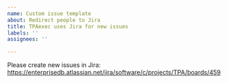 ```yaml
---
name: Custom issue template
about: Redirect people to Jira
title: TPAexec uses Jira for new issues
labels: ''
assignees: ''

---
```


Please create new issues in Jira: https://enterprisedb.atlassian.net/jira/software/c/projects/TPA/boards/459
